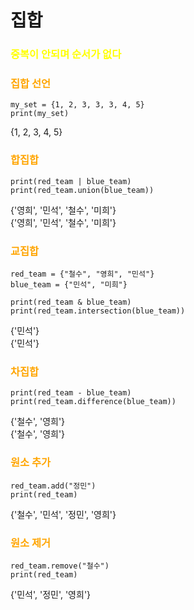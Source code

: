 # <span style = "color : ">집합</span>
### <span style = "color : yellow">중복이 안되며 순서가 없다</span>
### <span style = "color : orange">집합 선언</span>
```
my_set = {1, 2, 3, 3, 3, 4, 5}
print(my_set)
```
{1, 2, 3, 4, 5}
### <span style = "color : orange">합집합</span>
```
print(red_team | blue_team)
print(red_team.union(blue_team))
```
{'영희', '민석', '철수', '미희'}  
{'영희', '민석', '철수', '미희'}
### <span style = "color : orange">교집합</span>
```
red_team = {"철수", "영희", "민석"}
blue_team = {"민석", "미희"}

print(red_team & blue_team)
print(red_team.intersection(blue_team))
```
{'민석'}  
{'민석'}
### <span style = "color : orange">차집합</span>
```
print(red_team - blue_team)
print(red_team.difference(blue_team))
```
{'철수', '영희'}  
{'철수', '영희'}
### <span style = "color : orange">원소 추가</span>
```
red_team.add("정민")
print(red_team)
```
{'철수', '민석', '정민', '영희'}
### <span style = "color : orange">원소 제거</span>
```
red_team.remove("철수")
print(red_team)
```
{'민석', '정민', '영희'}